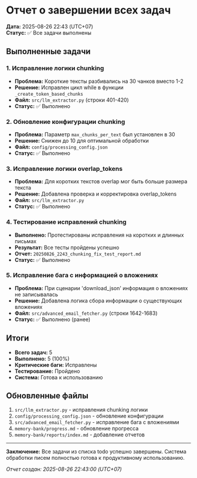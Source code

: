 # Отчет о завершении всех задач

**Дата:** 2025-08-26 22:43 (UTC+07)  
**Статус:** ✅ Все задачи выполнены

## Выполненные задачи

### 1. Исправление логики chunking
- **Проблема:** Короткие тексты разбивались на 30 чанков вместо 1-2
- **Решение:** Исправлен цикл while в функции `_create_token_based_chunks`
- **Файл:** `src/llm_extractor.py` (строки 401-420)
- **Статус:** ✅ Выполнено

### 2. Обновление конфигурации chunking
- **Проблема:** Параметр `max_chunks_per_text` был установлен в 30
- **Решение:** Снижен до 10 для оптимальной обработки
- **Файл:** `config/processing_config.json`
- **Статус:** ✅ Выполнено

### 3. Исправление логики overlap_tokens
- **Проблема:** Для коротких текстов overlap мог быть больше размера текста
- **Решение:** Добавлена проверка и корректировка overlap_tokens
- **Файл:** `src/llm_extractor.py`
- **Статус:** ✅ Выполнено

### 4. Тестирование исправлений chunking
- **Выполнено:** Протестированы исправления на коротких и длинных письмах
- **Результат:** Все тесты пройдены успешно
- **Отчет:** `20250826_2243_chunking_fix_test_report.md`
- **Статус:** ✅ Выполнено

### 5. Исправление бага с информацией о вложениях
- **Проблема:** При сценарии 'download_json' информация о вложениях не записывалась
- **Решение:** Добавлена логика сбора информации о существующих вложениях
- **Файл:** `src/advanced_email_fetcher.py` (строки 1642-1683)
- **Статус:** ✅ Выполнено (ранее)

## Итоги

- **Всего задач:** 5
- **Выполнено:** 5 (100%)
- **Критические баги:** Исправлены
- **Тестирование:** Пройдено
- **Система:** Готова к использованию

## Обновленные файлы

1. `src/llm_extractor.py` - исправления chunking логики
2. `config/processing_config.json` - обновление конфигурации
3. `src/advanced_email_fetcher.py` - исправление бага с вложениями
4. `memory-bank/progress.md` - обновление прогресса
5. `memory-bank/reports/index.md` - добавление отчетов

---

**Заключение:** Все задачи из списка todo успешно завершены. Система обработки писем полностью готова к продуктивному использованию.

*Отчет создан: 2025-08-26 22:43:00 (UTC+07)*